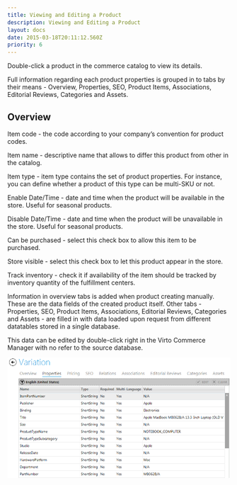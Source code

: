 ```yaml
---
title: Viewing and Editing a Product
description: Viewing and Editing a Product
layout: docs
date: 2015-03-18T20:11:12.560Z
priority: 6
---
```

Double-click a product in the commerce catalog to view its details.

Full information regarding each product properties is grouped in to tabs by their means - Overview, Properties, SEO, Product Items, Associations, Editorial Reviews, Categories and Assets.

## Overview

Item code - the code according to your company’s convention for product codes.

Item name - descriptive name that allows to differ this product from other in the catalog.

Item type - item type contains the set of product properties. For instance, you can define whether a product of this type can be multi-SKU or not.

Enable Date/Time - date and time when the product will be available in the store. Useful for seasonal products.

Disable Date/Time - date and time when the product will be unavailable in the store. Useful for seasonal products.

Can be purchased - select this check box to allow this item to be purchased.

Store visible - select this check box to let this product appear in the store.

Track inventory - check it if availability of the item should be tracked by inventory quantity of the fulfillment centers.

Information in overview tabs is added when product creating manually. These are the data fields of the created product itself. Other tabs - Properties, SEO, Product Items, Associations, Editorial Reviews, Categories and Assets - are filled in with data loaded upon request from different datatables stored in a single database.

This data can be edited by double-click right in the Virto Commerce Manager with no refer to the source database.

<img src="../../../../../assets/images/docs/image2014-2-3 15_38_41.png" />